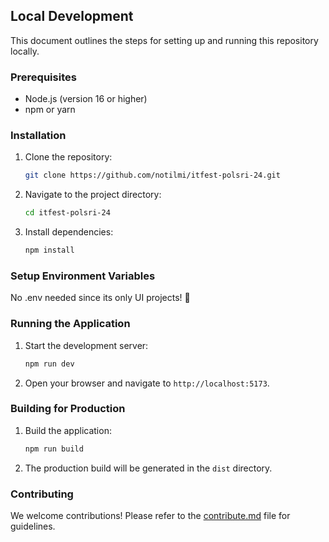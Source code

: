 ## Local Development

This document outlines the steps for setting up and running this repository locally.

### Prerequisites

- Node.js (version 16 or higher)
- npm or yarn

### Installation

1. Clone the repository:

   ```bash
   git clone https://github.com/notilmi/itfest-polsri-24.git
   ```

2. Navigate to the project directory:

   ```bash
   cd itfest-polsri-24
   ```

3. Install dependencies:
   ```bash
   npm install
   ```

### Setup Environment Variables

No .env needed since its only UI projects! 🎉

### Running the Application

1. Start the development server:

   ```bash
   npm run dev
   ```

2. Open your browser and navigate to `http://localhost:5173`.

### Building for Production

1. Build the application:

   ```bash
   npm run build
   ```

2. The production build will be generated in the `dist` directory.

### Contributing

We welcome contributions! Please refer to the [contribute.md](contribute.md) file for guidelines.
